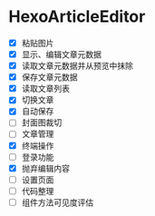 # HexoArticleEditor
- [x] 粘贴图片
- [x] 显示、编辑文章元数据
- [x] 读取文章元数据并从预览中抹除
- [x] 保存文章元数据
- [x] 读取文章列表
- [x] 切换文章
- [x] 自动保存
- [ ] 封面图裁切
- [ ] 文章管理
- [x] 终端操作
- [ ] 登录功能
- [x] 抛弃编辑内容
- [ ] 设置页面
- [ ] 代码整理
- [ ] 组件方法可见度评估